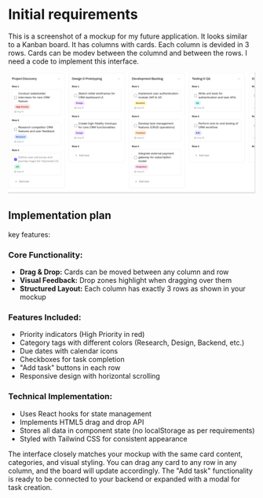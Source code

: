 # Initial requirements
This is a screenshot of a mockup for my future application. It looks similar to a Kanban board. It has columns with cards. Each column is devided in 3 rows. Cards can be modev between the columnd and between the rows. I need a code to implement this interface.

![My Screenshot](./Screenshot%20from%202025-06-22%2000-49-22.png)

## Implementation plan

key features:
### Core Functionality:

- **Drag & Drop:** Cards can be moved between any column and row
- **Visual Feedback:** Drop zones highlight when dragging over them
- **Structured Layout:** Each column has exactly 3 rows as shown in your mockup

### Features Included:

- Priority indicators (High Priority in red)
- Category tags with different colors (Research, Design, Backend, etc.)
- Due dates with calendar icons
- Checkboxes for task completion
- "Add task" buttons in each row
- Responsive design with horizontal scrolling

### Technical Implementation:

- Uses React hooks for state management
- Implements HTML5 drag and drop API
- Stores all data in component state (no localStorage as per requirements)
- Styled with Tailwind CSS for consistent appearance

The interface closely matches your mockup with the same card content, categories, and visual styling. You can drag any card to any row in any column, and the board will update accordingly. The "Add task" functionality is ready to be connected to your backend or expanded with a modal for task creation.